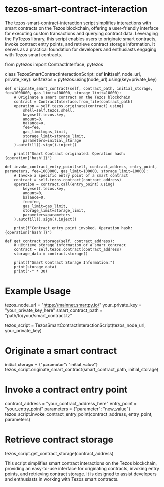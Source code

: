 # tezos-smart-contract-interaction
The tezos-smart-contract-interaction script simplifies interactions with smart contracts on the Tezos blockchain, offering a user-friendly interface for executing custom transactions and querying contract data.
Leveraging the PyTezos library, this script enables users to originate smart contracts, invoke contract entry points, and retrieve contract storage information. It serves as a practical foundation for developers and enthusiasts engaging with Tezos smart contracts.

from pytezos import ContractInterface, pytezos

class TezosSmartContractInteractionScript:
    def __init__(self, node_url, private_key):
        self.tezos = pytezos.using(node_url).using(key=private_key)

    def originate_smart_contract(self, contract_path, initial_storage, fee=1000000, gas_limit=100000, storage_limit=10000):
        # Originate a smart contract on the Tezos blockchain
        contract = ContractInterface.from_file(contract_path)
        operation = self.tezos.originate(contract).using(
            shell=self.tezos.shell,
            key=self.tezos.key,
            amount=0,
            balance=0,
            fee=fee,
            gas_limit=gas_limit,
            storage_limit=storage_limit,
            parameters=initial_storage
        ).autofill().sign().inject()

        print(f"Smart Contract originated. Operation hash: {operation['hash']}")

    def invoke_contract_entry_point(self, contract_address, entry_point, parameters, fee=1000000, gas_limit=100000, storage_limit=10000):
        # Invoke a specific entry point of a smart contract
        contract = self.tezos.contract(contract_address)
        operation = contract.call(entry_point).using(
            key=self.tezos.key,
            amount=0,
            balance=0,
            fee=fee,
            gas_limit=gas_limit,
            storage_limit=storage_limit,
            parameters=parameters
        ).autofill().sign().inject()

        print(f"Contract entry point invoked. Operation hash: {operation['hash']}")

    def get_contract_storage(self, contract_address):
        # Retrieve storage information of a smart contract
        contract = self.tezos.contract(contract_address)
        storage_data = contract.storage()

        print(f"Smart Contract Storage Information:")
        print(storage_data)
        print("-" * 30)

# Example Usage
tezos_node_url = "https://mainnet.smartpy.io/"
your_private_key = "your_private_key_here"
smart_contract_path = "path/to/your/smart_contract.tz"

tezos_script = TezosSmartContractInteractionScript(tezos_node_url, your_private_key)

# Originate a smart contract
initial_storage = {"parameter": "initial_value"}
tezos_script.originate_smart_contract(smart_contract_path, initial_storage)

# Invoke a contract entry point
contract_address = "your_contract_address_here"
entry_point = "your_entry_point"
parameters = {"parameter": "new_value"}
tezos_script.invoke_contract_entry_point(contract_address, entry_point, parameters)

# Retrieve contract storage
tezos_script.get_contract_storage(contract_address)

This script simplifies smart contract interactions on the Tezos blockchain, providing an easy-to-use interface for originating contracts, invoking entry points, and retrieving contract storage. It is designed to assist developers and enthusiasts in working with Tezos smart contracts.
